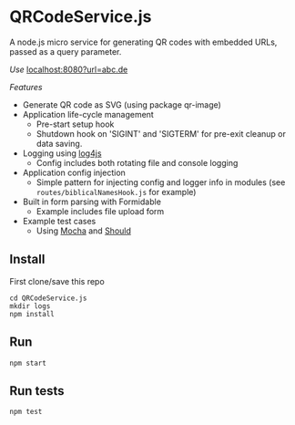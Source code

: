 # QRCodeService.js
A node.js micro service for generating QR codes with embedded URLs, passed as a query parameter.

*Use*
[localhost:8080?url=abc.de](http://localhost:8080?url=abc.de)

*Features*
- Generate QR code as SVG (using package qr-image)
- Application life-cycle management
    * Pre-start setup hook
    * Shutdown hook on 'SIGINT' and 'SIGTERM' for pre-exit cleanup or data saving.
- Logging using [log4js](https://github.com/nomiddlename/log4js-node)
    * Config includes both rotating file and console logging
- Application config injection
    * Simple pattern for injecting config and logger info in modules (see `routes/biblicalNamesHook.js` for example)
- Built in form parsing with Formidable
    * Example includes file upload form
- Example test cases 
    * Using [Mocha](http://visionmedia.github.io/mocha/) and [Should](https://github.com/visionmedia/should.js/)

## Install
First clone/save this repo

    cd QRCodeService.js
    mkdir logs
	npm install
## Run
	npm start
## Run tests
	npm test
	